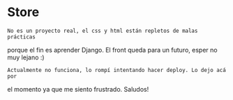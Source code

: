 # Store
    No es un proyecto real, el css y html están repletos de malas prácticas
porque el fin es aprender Django. El front queda para un futuro, esper no muy lejano :)

    Actualmente no funciona, lo rompí intentando hacer deploy. Lo dejo acá por 
el momento ya que me siento frustrado. Saludos!
